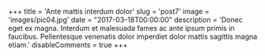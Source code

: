 +++
title = 'Ante mattis interdum dolor'
slug = 'post7'
image = 'images/pic04.jpg'
date = "2017-03-18T00:00:00"
description = 'Donec eget ex magna. Interdum et malesuada fames ac ante ipsum primis in faucibus. Pellentesque venenatis dolor imperdiet dolor mattis sagittis magna etiam.'
disableComments = true
+++